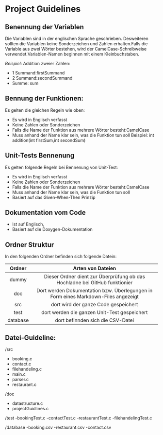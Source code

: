 # Project Guidelines

## Benennung der Variablen

Die Variablen sind in der englischen Sprache geschrieben. Desweiteren sollten die Variablen keine Sonderzeichen und Zahlen erhalten.Falls die Variable aus zwei Wörter bestehen, wird der CamelCase-Schreibweise verwendet.Variablen-Namen beginnen mit einem Kleinbuchstaben.

_Beispiel_: Addition zweier Zahlen:
- 1 Summand:firstSummand
- 2 Summand:secondSummand
- Summe: sum

## Bennung der Funktionen:
Es gelten die gleichen Regeln wie oben:
- Es wird in Englisch verfasst
- Keine Zahlen oder Sonderzeichen
- Falls die Name der Funktion aus mehrere Wörter besteht:CamelCase
- Muss anhand der Name klar sein, was die Funktion tun soll
Beispiel: int addition(int firstSum,int secondSum)

## Unit-Tests Bennenung

Es gelten folgende Regeln bei Bennenung von Unit-Test:
- Es wird in Englisch verfasst
- Keine Zahlen oder Sonderzeichen
- Falls die Name der Funktion aus mehrere Wörter besteht:CamelCase
- Muss anhand der Name klar sein, was die Funktion tun soll
- Basiert auf das Given-When-Then Prinzip

## Dokumentation vom Code

- Ist auf Englisch,
- Basiert auf die Doxygen-Dokumentation

## Ordner Struktur

In den folgenden Ordner befinden sich folgende  Datein:

| Ordner | Arten von Dateien |
| :---: | :---: | 
| dummy | Dieser Ordner dient zur Überprüfung ob das Hochladne bei GitHub funktionier | 
| doc | Dort werden Dokumentation bzw. Überlegungen in Form eines Markdown-Files angezeigt |
| src | dort wird der ganze Code gespeichert |
| test | dort werden die ganzen Unit-Test gespeichert |
|database| dort befinnden sich die CSV-Datei |

 
## Datei-Guideline:

/src
- booking.c
- contact.c
- filehandeling.c
- main.c
- parser.c
- restaurant.c

/doc
- datastructure.c
- projectGuidlines.c

/test
-bookingTest.c
-contactTest.c
-restaurantTest.c
-filehandelingTest.c

/database
-booking.csv
-restaurant.csv
-contact.csv
